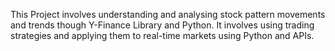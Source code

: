 This Project involves understanding and analysing stock pattern movements and trends though Y-Finance Library and Python. It involves using trading strategies and applying them to real-time markets using Python and APIs.